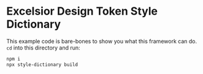 # Excelsior Design Token Style Dictionary

This example code is bare-bones to show you what this framework can do. `cd` into this directory and run:

```bash
npm i
npx style-dictionary build
```

